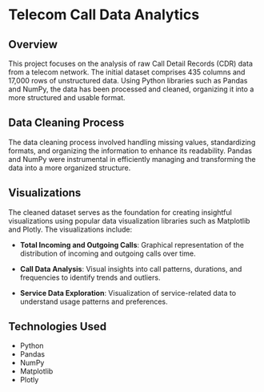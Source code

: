 # Telecom Call Data Analytics

## Overview
This project focuses on the analysis of raw Call Detail Records (CDR) data from a telecom network. The initial dataset comprises 435 columns and 17,000 rows of unstructured data. Using Python libraries such as Pandas and NumPy, the data has been processed and cleaned, organizing it into a more structured and usable format.

## Data Cleaning Process
The data cleaning process involved handling missing values, standardizing formats, and organizing the information to enhance its readability. Pandas and NumPy were instrumental in efficiently managing and transforming the data into a more organized structure.

## Visualizations
The cleaned dataset serves as the foundation for creating insightful visualizations using popular data visualization libraries such as Matplotlib and Plotly. The visualizations include:

- **Total Incoming and Outgoing Calls**: Graphical representation of the distribution of incoming and outgoing calls over time.

- **Call Data Analysis**: Visual insights into call patterns, durations, and frequencies to identify trends and outliers.

- **Service Data Exploration**: Visualization of service-related data to understand usage patterns and preferences.

## Technologies Used
- Python
- Pandas
- NumPy
- Matplotlib
- Plotly
